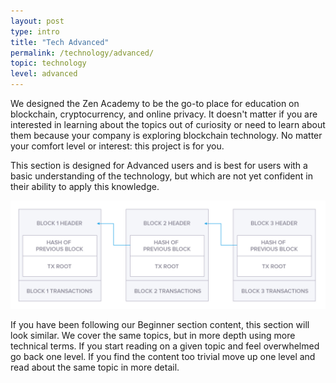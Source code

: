 ```yaml
---
layout: post
type: intro
title: "Tech Advanced"
permalink: /technology/advanced/
topic: technology
level: advanced
---
```


We designed the Zen Academy to be the go-to place for education on blockchain, cryptocurrency, and online privacy. It doesn't matter if you are interested in learning about the topics out of curiosity or need to learn about them because your company is exploring blockchain technology. No matter your comfort level or interest: this project is for you.

This section is designed for Advanced users and is best for users with a basic understanding of the technology, but which are not yet confident in their ability to apply this knowledge. 

![Blockchain data](/assets/post_files/technology/advanced/blockchain-as-a-data-structure/blockchain_data.jpg)

If you have been following our Beginner section content, this section will look similar. We cover the same topics, but in more depth using more technical terms. If you start reading on a given topic and feel overwhelmed go back one level. If you find the content too trivial move up one level and read about the same topic in more detail.
